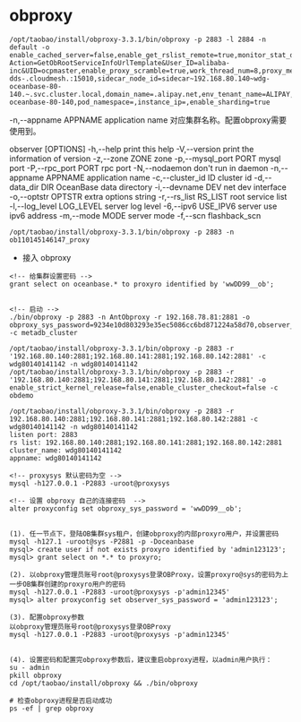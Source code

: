 # obproxy

```shell
/opt/taobao/install/obproxy-3.3.1/bin/obproxy -p 2883 -l 2884 -n default -o enable_cached_server=false,enable_get_rslist_remote=true,monitor_stat_dump_interval=1s,enable_qos=true,enable_standby=false,query_digest_time_threshold=2ms,monitor_cost_ms_unit=true,enable_strict_kernel_release=false,obproxy_config_server_url=http://api.test.ocp.oceanbase.alibaba.net/services?Action=GetObRootServiceInfoUrlTemplate&User_ID=alibaba-inc&UID=ocpmaster,enable_proxy_scramble=true,work_thread_num=8,proxy_mem_limited=2G,log_dir_size_threshold=10G,proxy_idc_name=,bt_server_addr=,bt_antvip_server_addr=,bt_server_antvip=,bt_local_work_mode=true,dataplane_host=pilot-dds-.cloudmesh.:15010,sidecar_node_id=sidecar~192.168.80.140~wdg-oceanbase-80-140.~.svc.cluster.local,domain_name=.alipay.net,env_tenant_name=ALIPAY,workspace_name=dev,server_zone=,pod_name=wdg-oceanbase-80-140,pod_namespace=,instance_ip=,enable_sharding=true
```

-n,--appname APPNAME application name 对应集群名称。配置obproxy需要使用到。

observer [OPTIONS]
-h,--help print this help
-V,--version print the information of version
-z,--zone ZONE zone
-p,--mysql_port PORT mysql port
-P,--rpc_port PORT rpc port
-N,--nodaemon don't run in daemon
-n,--appname APPNAME application name
-c,--cluster_id ID cluster id
-d,--data_dir DIR OceanBase data directory
-i,--devname DEV net dev interface
-o,--optstr OPTSTR extra options string
-r,--rs_list RS_LIST root service list
-l,--log_level LOG_LEVEL server log level
-6,--ipv6 USE_IPV6 server use ipv6 address
-m,--mode MODE server mode
-f,--scn flashback_scn


```shell
/opt/taobao/install/obproxy-3.3.1/bin/obproxy -p 2883 -n ob110145146147_proxy
```

- 接入 obproxy
```shell
<!-- 给集群设置密码 -->
grant select on oceanbase.* to proxyro identified by 'wwDD99__ob';


<!-- 启动 -->
./bin/obproxy -p 2883 -n AntObproxy -r 192.168.78.81:2881 -o obproxy_sys_password=9234e10d803293e35ec5086cc6bd871224a58d70,observer_sys_password=47aeff29c64a6785bbe6f7e418f0dcb0d800b138,automatic_match_work_thread=false,enable_strict_kernel_release=false,work_thread_num=16,proxy_mem_limited=4G,client_max_connections=16384,log_dir_size_threshold=10G -c metadb_cluster 

/opt/taobao/install/obproxy-3.3.1/bin/obproxy -p 2883 -r '192.168.80.140:2881;192.168.80.141:2881;192.168.80.142:2881' -c wdg80140141142 -n wdg80140141142
/opt/taobao/install/obproxy-3.3.1/bin/obproxy -p 2883 -r '192.168.80.140:2881;192.168.80.141:2881;192.168.80.142:2881' -o enable_strict_kernel_release=false,enable_cluster_checkout=false -c obdemo

/opt/taobao/install/obproxy-3.3.1/bin/obproxy -p 2883 -r 192.168.80.140:2881;192.168.80.141:2881;192.168.80.142:2881 -c wdg80140141142 -n wdg80140141142
listen port: 2883
rs list: 192.168.80.140:2881;192.168.80.141:2881;192.168.80.142:2881
cluster_name: wdg80140141142
appname: wdg80140141142

<!-- proxysys 默认密码为空 -->
mysql -h127.0.0.1 -P2883 -uroot@proxysys

<!-- 设置 obproxy 自己的连接密码  -->
alter proxyconfig set obproxy_sys_password = 'wwDD99__ob';


(1). 任一节点下，登陆OB集群sys租户，创建obproxy的内部proxyro用户，并设置密码
mysql -h127.1 -uroot@sys -P2881 -p -Doceanbase
mysql> create user if not exists proxyro identified by 'admin123123';
mysql> grant select on *.* to proxyro;

(2). 以obproxy管理员账号root@proxysys登录OBProxy，设置proxyro@sys的密码为上一步OB集群创建的proxyro用户的密码
mysql -h127.0.0.1 -P2883 -uroot@proxysys -p'admin12345'
mysql> alter proxyconfig set observer_sys_password = 'admin123123';

(3). 配置obproxy参数
以obproxy管理员账号root@proxysys登录OBProxy
mysql -h127.0.0.1 -P2883 -uroot@proxysys -p'admin12345'


(4). 设置密码和配置完obproxy参数后，建议重启obproxy进程，以admin用户执行：
su - admin
pkill obproxy
cd /opt/taobao/install/obproxy && ./bin/obproxy

# 检查obproxy进程是否启动成功
ps -ef | grep obproxy
```

